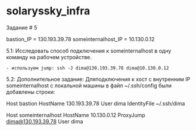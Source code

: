 # solaryssky_infra
Задание # 5

bastion_IP = 130.193.39.78 
someinternalhost_IP = 10.130.0.12

5.1: Исследовать способ подключения к someinternalhost в одну команду на рабочем устройстве. 
    
    - используем jump: ssh -J dima@130.193.39.78 dima@10.130.0.12

5.2: Дополнительное задание: 
Дляподключения к хост с внутренним IP someinternalhost с локальной машины в файл ~/.ssh/config были добавлены строки:

Host bastion
	HostName 130.193.39.78
        User dima
	IdentityFile ~/.ssh/dima

Host someinternalhost
        HostName 10.130.0.12
        ProxyJump dima@130.193.39.78
        User dima

